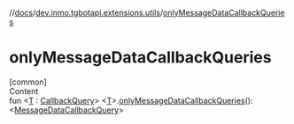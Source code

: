 //[docs](../../index.md)/[dev.inmo.tgbotapi.extensions.utils](index.md)/[onlyMessageDataCallbackQueries](only-message-data-callback-queries.md)



# onlyMessageDataCallbackQueries  
[common]  
Content  
fun <[T](only-message-data-callback-queries.md) : [CallbackQuery](../dev.inmo.tgbotapi.types.CallbackQuery/-callback-query/index.md)> <[T](only-message-data-callback-queries.md)>.[onlyMessageDataCallbackQueries](only-message-data-callback-queries.md)(): <[MessageDataCallbackQuery](../dev.inmo.tgbotapi.types.CallbackQuery/-message-data-callback-query/index.md)>  



